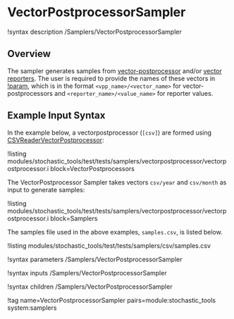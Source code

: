 # VectorPostprocessorSampler

!syntax description /Samplers/VectorPostprocessorSampler
## Overview

The sampler generates samples from [vector-postprocessor](VectorPostprocessors/index.md) and/or [vector reporters](Reporters/index.md). The user is required to provide the names of these vectors in [!param](/Samplers/VectorPostprocessorSampler/vectors_names), which is in the format `<vpp_name>/<vector_name>` for vector-postprocessors and `<reporter_name>/<value_name>` for reporter values.

## Example Input Syntax

In the example below, a vectorpostprocessor (`[csv]`) are formed using [CSVReaderVectorPostprocessor](/CSVReaderVectorPostprocessor.md):

!listing modules/stochastic_tools/test/tests/samplers/vectorpostprocessor/vectorpostprocessor.i block=VectorPostprocessors

The VectorPostprocessor Sampler takes vectors `csv/year` and `csv/month` as input to generate samples:

!listing modules/stochastic_tools/test/tests/samplers/vectorpostprocessor/vectorpostprocessor.i block=Samplers

The samples file used in the above examples, `samples.csv`, is listed below.

!listing modules/stochastic_tools/test/tests/samplers/csv/samples.csv

!syntax parameters /Samplers/VectorPostprocessorSampler

!syntax inputs /Samplers/VectorPostprocessorSampler

!syntax children /Samplers/VectorPostprocessorSampler

!tag name=VectorPostprocessorSampler pairs=module:stochastic_tools system:samplers
